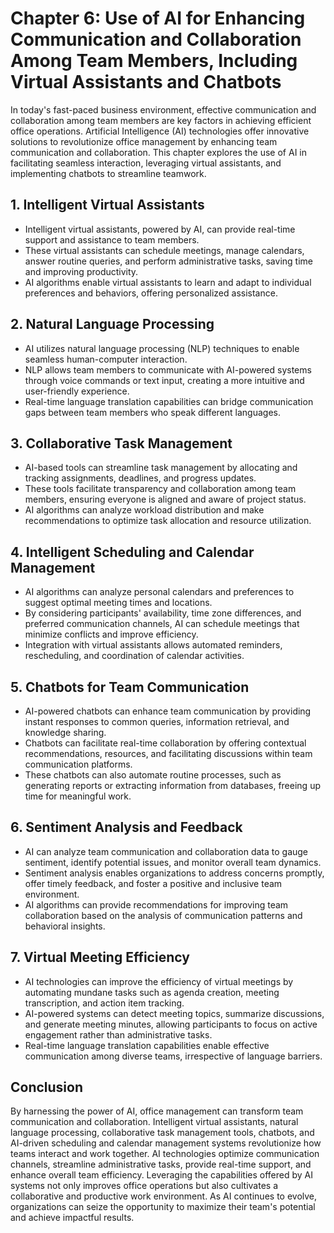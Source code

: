 Chapter 6: Use of AI for Enhancing Communication and Collaboration Among Team Members, Including Virtual Assistants and Chatbots
================================================================================================================================

In today's fast-paced business environment, effective communication and collaboration among team members are key factors in achieving efficient office operations. Artificial Intelligence (AI) technologies offer innovative solutions to revolutionize office management by enhancing team communication and collaboration. This chapter explores the use of AI in facilitating seamless interaction, leveraging virtual assistants, and implementing chatbots to streamline teamwork.

**1. Intelligent Virtual Assistants**
-------------------------------------

* Intelligent virtual assistants, powered by AI, can provide real-time support and assistance to team members.
* These virtual assistants can schedule meetings, manage calendars, answer routine queries, and perform administrative tasks, saving time and improving productivity.
* AI algorithms enable virtual assistants to learn and adapt to individual preferences and behaviors, offering personalized assistance.

**2. Natural Language Processing**
----------------------------------

* AI utilizes natural language processing (NLP) techniques to enable seamless human-computer interaction.
* NLP allows team members to communicate with AI-powered systems through voice commands or text input, creating a more intuitive and user-friendly experience.
* Real-time language translation capabilities can bridge communication gaps between team members who speak different languages.

**3. Collaborative Task Management**
------------------------------------

* AI-based tools can streamline task management by allocating and tracking assignments, deadlines, and progress updates.
* These tools facilitate transparency and collaboration among team members, ensuring everyone is aligned and aware of project status.
* AI algorithms can analyze workload distribution and make recommendations to optimize task allocation and resource utilization.

**4. Intelligent Scheduling and Calendar Management**
-----------------------------------------------------

* AI algorithms can analyze personal calendars and preferences to suggest optimal meeting times and locations.
* By considering participants' availability, time zone differences, and preferred communication channels, AI can schedule meetings that minimize conflicts and improve efficiency.
* Integration with virtual assistants allows automated reminders, rescheduling, and coordination of calendar activities.

**5. Chatbots for Team Communication**
--------------------------------------

* AI-powered chatbots can enhance team communication by providing instant responses to common queries, information retrieval, and knowledge sharing.
* Chatbots can facilitate real-time collaboration by offering contextual recommendations, resources, and facilitating discussions within team communication platforms.
* These chatbots can also automate routine processes, such as generating reports or extracting information from databases, freeing up time for meaningful work.

**6. Sentiment Analysis and Feedback**
--------------------------------------

* AI can analyze team communication and collaboration data to gauge sentiment, identify potential issues, and monitor overall team dynamics.
* Sentiment analysis enables organizations to address concerns promptly, offer timely feedback, and foster a positive and inclusive team environment.
* AI algorithms can provide recommendations for improving team collaboration based on the analysis of communication patterns and behavioral insights.

**7. Virtual Meeting Efficiency**
---------------------------------

* AI technologies can improve the efficiency of virtual meetings by automating mundane tasks such as agenda creation, meeting transcription, and action item tracking.
* AI-powered systems can detect meeting topics, summarize discussions, and generate meeting minutes, allowing participants to focus on active engagement rather than administrative tasks.
* Real-time language translation capabilities enable effective communication among diverse teams, irrespective of language barriers.

Conclusion
----------

By harnessing the power of AI, office management can transform team communication and collaboration. Intelligent virtual assistants, natural language processing, collaborative task management tools, chatbots, and AI-driven scheduling and calendar management systems revolutionize how teams interact and work together. AI technologies optimize communication channels, streamline administrative tasks, provide real-time support, and enhance overall team efficiency. Leveraging the capabilities offered by AI systems not only improves office operations but also cultivates a collaborative and productive work environment. As AI continues to evolve, organizations can seize the opportunity to maximize their team's potential and achieve impactful results.
